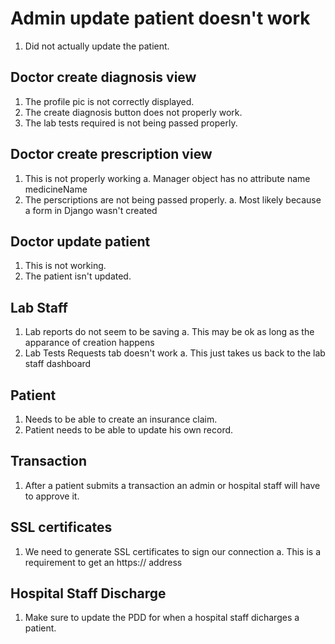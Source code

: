 # Admin update patient doesn't work
1. Did not actually update the patient.

## Doctor create diagnosis view
1. The profile pic is not correctly displayed.
2. The create diagnosis button does not properly work.
3. The lab tests required is not being passed properly. 

## Doctor create prescription view
1. This is not properly working
    a. Manager object has no attribute name medicineName
2. The perscriptions are not being passed properly. 
    a. Most likely because a form in Django wasn't created

## Doctor update patient
1. This is not working.
2. The patient isn't updated.

## Lab Staff
1. Lab reports do not seem to be saving
    a. This may be ok as long as the apparance of creation happens
2. Lab Tests Requests tab doesn't work
    a. This just takes us back to the lab staff dashboard

## Patient
1. Needs to be able to create an insurance claim.
2. Patient needs to be able to update his own record.

## Transaction
1. After a patient submits a transaction an admin or hospital staff will have to approve it.

## SSL certificates
1. We need to generate SSL certificates to sign our connection
    a. This is a requirement to get an https:// address

## Hospital Staff Discharge
1. Make sure to update the PDD for when a hospital staff dicharges a patient.
